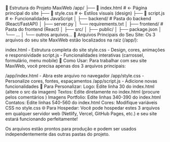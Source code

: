 📁 Estrutura do Projeto MaxiWeb
/app/
├── 📄 index.html          # ← Página principal do site
├── 📄 style.css           # ← Estilos visuais (design)
├── 📄 script.js           # ← Funcionalidades JavaScript
│
├── backend/               # Pasta do backend (React/FastAPI)
│   ├── server.py
│   └── requirements.txt
│
├── frontend/              # Pasta do frontend (React)
│   ├── src/
│   ├── public/
│   ├── package.json
│   └── ...
│
└── outros arquivos...
🎯 Arquivos Principais do Seu Site:
Os 3 arquivos do seu site MaxiWeb estão localizados na raiz (/app/):

index.html - Estrutura completa do site
style.css - Design, cores, animações e responsividade
script.js - Funcionalidades interativas (carrossel, formulário, menu mobile)
📝 Como Usar:
Para trabalhar com seu site MaxiWeb, você precisa apenas dos 3 arquivos principais:

/app/index.html - Abra este arquivo no navegador
/app/style.css - Personalize cores, fontes, espaçamentos
/app/script.js - Adicione novas funcionalidades
🔧 Para Personalizar:
Logo: Edite linha 30 do index.html (altere o src da imagem)
Textos: Edite diretamente no index.html (procure pelos comentários <!-- EDITAR TEXTO AQUI -->)
Imagens Portfolio: Edite linhas 340-390 do index.html
Contatos: Edite linhas 540-560 do index.html
Cores: Modifique variáveis CSS no style.css
🌐 Para Hospedar:
Você pode hospedar estes 3 arquivos em qualquer servidor web (Netlify, Vercel, GitHub Pages, etc.) e seu site estará funcionando perfeitamente!

Os arquivos estão prontos para produção e podem ser usados independentemente das outras pastas do projeto.